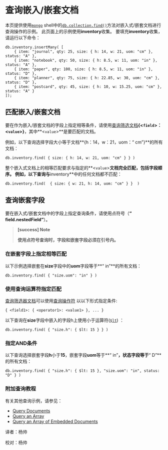 
# 查询嵌入/嵌套文档
本页提供使用[`mongo`](https://docs.mongodb.com/master/reference/program/mongo/#bin.mongo) shell中的[`db.collection.find()`](https://docs.mongodb.com/manual/reference/method/db.collection.find/#db.collection.find)方法对嵌入式/嵌套文档进行查询操作的示例。 此页面上的示例使用**inventory**收集。 要填充**inventory**收集，请运行以下命令：

```shell
db.inventory.insertMany( [
	{ item: "journal", qty: 25, size: { h: 14, w: 21, uom: "cm" }, status: "A" },
	{ item: "notebook", qty: 50, size: { h: 8.5, w: 11, uom: "in" }, status: "A" },
	{ item: "paper", qty: 100, size: { h: 8.5, w: 11, uom: "in" }, status: "D" },
	{ item: "planner", qty: 75, size: { h: 22.85, w: 30, uom: "cm" }, status: "D" },
	{ item: "postcard", qty: 45, size: { h: 10, w: 15.25, uom: "cm" }, status: "A" }
]);
```

## **匹配嵌入/嵌套文档**

要在作为嵌入/嵌套文档的字段上指定相等条件，请使用[查询筛选文档](https://docs.mongodb.com/master/core/document/#document-query-filter)**{<`field`>：<`value`>}**，其中**<`value`>**是要匹配的文档。

例如，以下查询选择字段大小等于文档**{h：14，w：21，uom：“ cm”}**的所有文档：

```shell
db.inventory.find( { size: { h: 14, w: 21, uom: "cm" } } )
```

整个嵌入式文档上的相等匹配要求与指定的**<`value`>**文档完全匹配，包括字段顺序。 例如，以下查询与**inventory**中的任何文档都不匹配：

```shell
db.inventory.find(  { size: { w: 21, h: 14, uom: "cm" } }  )
```

## **查询嵌套字段**

要在嵌入式/嵌套文档中的字段上指定查询条件，请使用点符号（**“ field.nestedField”**）。

> **[success] Note**
>
> **使用点符号查询时，字段和嵌套字段必须在引号内。**

### 在嵌套字段上指定相等匹配

以下示例选择嵌套在**size**字段中的**uom**字段等于**“ in”**的所有文档：

```shell
db.inventory.find( { "size.uom": "in" } )
```

### 使用查询运算符指定匹配

[查询筛选器文档](https://docs.mongodb.com/master/core/document/#document-query-filter)可以使用[查询操作符](https://docs.mongodb.com/master/reference/operator/query/#query-selectors) 以以下形式指定条件:

```shell
{ <field1>: { <operator1>: <value1> }, ... }
```

以下查询在**size**字段中嵌入的字段h上使用小于运算符([`$lt`](https://docs.mongodb.com/master/reference/operator/query/lt/#op._S_lt)) ：

```shell
db.inventory.find( { "size.h": { $lt: 15 } } )
```

### 指定AND条件

以下查询选择嵌套字段**h**小于**15**，嵌套字段**uom**等于**“ in”**，状态字段等于**“ D”**的所有文档：

```shell
db.inventory.find( { "size.h": { $lt: 15 }, "size.uom": "in", status: "D" } )
```

### 附加查询教程

有关其他查询示例，请参见：

- [Query Documents](https://docs.mongodb.com/manual/tutorial/query-documents/)
- [Query an Array](https://docs.mongodb.com/manual/tutorial/query-arrays/)
- [Query an Array of Embedded Documents](https://docs.mongodb.com/manual/tutorial/query-array-of-documents/)




译者：杨帅

校对：杨帅